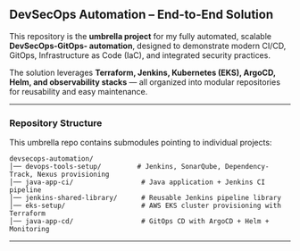 ## DevSecOps Automation – End-to-End Solution

This repository is the **umbrella project** for my fully automated, scalable **DevSecOps-GitOps- automation**, designed to demonstrate modern CI/CD, GitOps, Infrastructure as Code (IaC), and integrated security practices.  

The solution leverages **Terraform, Jenkins, Kubernetes (EKS), ArgoCD, Helm, and observability stacks** — all organized into modular repositories for reusability and easy maintenance.  

---

### Repository Structure

This umbrella repo contains submodules pointing to individual projects:

```text
devsecops-automation/
│── devops-tools-setup/         # Jenkins, SonarQube, Dependency-Track, Nexus provisioning
│── java-app-ci/                 # Java application + Jenkins CI pipeline
│── jenkins-shared-library/      # Reusable Jenkins pipeline library
│── eks-setup/                   # AWS EKS cluster provisioning with Terraform
│── java-app-cd/                 # GitOps CD with ArgoCD + Helm + Monitoring
```
---

